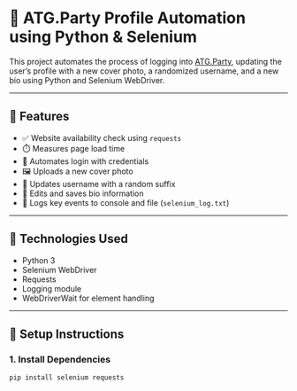 # 🧪 ATG.Party Profile Automation using Python & Selenium

This project automates the process of logging into [ATG.Party](https://atg.party), updating the user’s profile with a new cover photo, a randomized username, and a new bio using Python and Selenium WebDriver.

---

## 📌 Features

- ✅ Website availability check using `requests`
- ⏱️ Measures page load time
- 🔐 Automates login with credentials
- 🖼️ Uploads a new cover photo
- 👤 Updates username with a random suffix
- 📝 Edits and saves bio information
- 📄 Logs key events to console and file (`selenium_log.txt`)

---

## 🚀 Technologies Used

- Python 3
- Selenium WebDriver
- Requests
- Logging module
- WebDriverWait for element handling

---

## 🔧 Setup Instructions

### 1. Install Dependencies

```bash
pip install selenium requests
```


